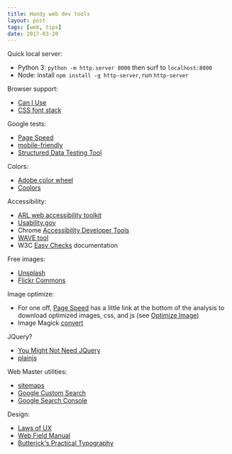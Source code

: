 ```yaml
---
title: Handy web dev tools
layout: post
tags: [web, tips]
date: 2017-03-20
---
```


Quick local server: 
- Python 3: `python -m http.server 8000` then surf to `localhost:8000`
- Node: install `npm install -g http-server`, run `http-server`

Browser support:
- [Can I Use](http://caniuse.com/)
- [CSS font stack](http://www.cssfontstack.com/)

Google tests:
- [Page Speed](https://developers.google.com/speed/pagespeed/insights/)
- [mobile-friendly](https://search.google.com/search-console/mobile-friendly)
- [Structured Data Testing Tool](https://search.google.com/structured-data/testing-tool)

Colors:
- [Adobe color wheel](https://color.adobe.com/)
- [Coolors](https://coolors.co)

Accessibility:
- [ARL web accessibility toolkit](http://accessibility.arl.org/standards-best-practices/)
- [Usability.gov](http://www.usability.gov/what-and-why/accessibility.html)
- Chrome [Accessibility Developer Tools](https://chrome.google.com/webstore/detail/accessibility-developer-t/fpkknkljclfencbdbgkenhalefipecmb)
- [WAVE tool](http://wave.webaim.org/)
- W3C [Easy Checks](https://www.w3.org/WAI/eval/preliminary) documentation

Free images:
- [Unsplash](https://unsplash.com/)
- [Flickr Commons](https://www.flickr.com/commons)

Image optimize:
- For one off, [Page Speed](https://developers.google.com/speed/pagespeed/insights/) has a little link at the bottom of the analysis to download optimized images, css, and js (see [Optimize Image](https://developers.google.com/speed/docs/insights/OptimizeImages))
- Image Magick [convert](https://www.imagemagick.org/script/convert.php)

JQuery?
- [You Might Not Need JQuery](http://youmightnotneedjquery.com/)
- [plainjs](https://plainjs.com/)

Web Master utilities:
- [sitemaps](https://www.sitemaps.org/protocol.html)
- [Google Custom Search](https://cse.google.com/cse/)
- [Google Search Console](https://www.google.com/webmasters/tools/home)

Design:
- [Laws of UX](https://lawsofux.com/)
- [Web Field Manual](https://webfieldmanual.com/)
- [Butterick's Practical Typography](https://practicaltypography.com/)
